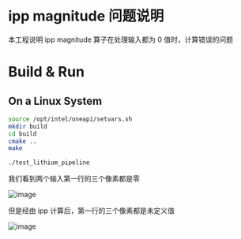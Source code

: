 # ipp magnitude 问题说明

本工程说明 ipp magnitude 算子在处理输入都为 0 值时，计算错误的问题


# Build & Run

## On a Linux System

```bash
source /opt/intel/oneapi/setvars.sh
mkdir build
cd build
cmake ..
make 

./test_lithium_pipeline

```

我们看到两个输入第一行的三个像素都是零

![image](https://github.com/user-attachments/assets/a2053a54-0e12-4474-ab8b-28c755b8b421)


但是经由 ipp 计算后，第一行的三个像素都是未定义值

![image](https://github.com/user-attachments/assets/e2a07a9d-c1a8-43d0-a9de-0c98b8666466)
